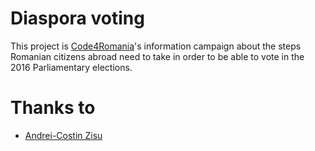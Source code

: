 # Diaspora voting

This project is [Code4Romania](http://www.code4.ro/)'s information campaign
about the steps Romanian citizens abroad need to take in order to be able to 
vote in the 2016 Parliamentary elections.

# Thanks to

* [Andrei-Costin Zisu](http://andreizisu.webmonsters.ro/)